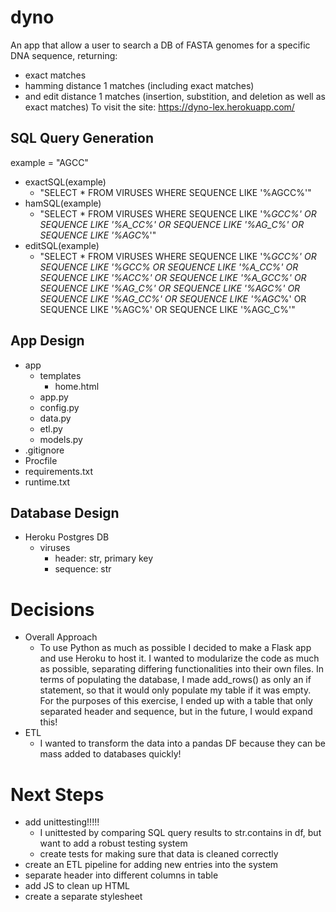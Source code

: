 # dyno
An app that allow a user to search a DB of FASTA genomes for a specific DNA sequence, returning: 
- exact matches
- hamming distance 1 matches (including exact matches)
- and edit distance 1 matches (insertion, substition, and deletion as well as exact matches)
To visit the site: https://dyno-lex.herokuapp.com/

## SQL Query Generation
example = "AGCC"
- exactSQL(example)
  - "SELECT * FROM VIRUSES WHERE SEQUENCE LIKE '%AGCC%'"
- hamSQL(example)
  - "SELECT * FROM VIRUSES WHERE SEQUENCE LIKE '%_GCC%' OR SEQUENCE LIKE '%A_CC%' 
  OR SEQUENCE LIKE '%AG_C%' OR SEQUENCE LIKE '%AGC_%'"
- editSQL(example)
  - "SELECT * FROM VIRUSES WHERE SEQUENCE LIKE '%_GCC%' OR SEQUENCE LIKE '%GCC% 
  OR SEQUENCE LIKE '%A_CC%' OR SEQUENCE LIKE '%ACC%' OR SEQUENCE LIKE '%A_GCC%' 
  OR SEQUENCE LIKE '%AG_C%' OR SEQUENCE LIKE '%AGC%' OR SEQUENCE LIKE '%AG_CC%' 
  OR SEQUENCE LIKE '%AGC_%' OR SEQUENCE LIKE '%AGC%' OR SEQUENCE LIKE '%AGC_C%'"
 
## App Design
- app
  - templates
    - home.html
  - app.py
  - config.py
  - data.py
  - etl.py
  - models.py
- .gitignore
- Procfile
- requirements.txt
- runtime.txt
  

## Database Design
- Heroku Postgres DB
  - viruses
    - header: str, primary key
    - sequence: str
    
# Decisions
- Overall Approach
  - To use Python as much as possible I decided to make a Flask app and use Heroku to host it. I wanted to modularize the code as much as possible, separating differing functionalities into their own files. In terms of populating the database, I made add_rows() as only an if statement, so that it would only populate my table if it was empty. For the purposes of this exercise, I ended up with a table that only separated header and sequence, but in the future, I would expand this!
- ETL
  - I wanted to transform the data into a pandas DF because they can be mass added to databases quickly!


# Next Steps
- add unittesting!!!!!
  - I unittested by comparing SQL query results to str.contains in df, but want to add a robust testing system
  - create tests for making sure that data is cleaned correctly 
- create an ETL pipeline for adding new entries into the system
- separate header into different columns in table 
- add JS to clean up HTML
- create a separate stylesheet
